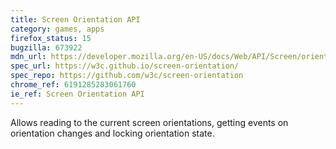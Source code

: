 ```yaml
---
title: Screen Orientation API
category: games, apps
firefox_status: 15
bugzilla: 673922
mdn_url: https://developer.mozilla.org/en-US/docs/Web/API/Screen/orientation
spec_url: https://w3c.github.io/screen-orientation/
spec_repo: https://github.com/w3c/screen-orientation
chrome_ref: 6191285283061760
ie_ref: Screen Orientation API
---
```


Allows reading to the current screen orientations, getting events on orientation changes and locking orientation state.
